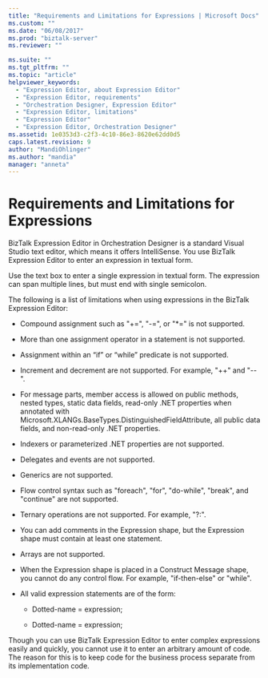 ```yaml
---
title: "Requirements and Limitations for Expressions | Microsoft Docs"
ms.custom: ""
ms.date: "06/08/2017"
ms.prod: "biztalk-server"
ms.reviewer: ""

ms.suite: ""
ms.tgt_pltfrm: ""
ms.topic: "article"
helpviewer_keywords: 
  - "Expression Editor, about Expression Editor"
  - "Expression Editor, requirements"
  - "Orchestration Designer, Expression Editor"
  - "Expression Editor, limitations"
  - "Expression Editor"
  - "Expression Editor, Orchestration Designer"
ms.assetid: 1e0353d3-c2f3-4c10-86e3-8620e62dd0d5
caps.latest.revision: 9
author: "MandiOhlinger"
ms.author: "mandia"
manager: "anneta"
---
```

# Requirements and Limitations for Expressions
BizTalk Expression Editor in Orchestration Designer is a standard Visual Studio text editor, which means it offers IntelliSense. You use BizTalk Expression Editor to enter an expression in textual form.  
  
 Use the text box to enter a single expression in textual form. The expression can span multiple lines, but must end with single semicolon.  
  
 The following is a list of limitations when using expressions in the BizTalk Expression Editor:  
  
-   Compound assignment such as "+=", "-=", or "*=" is not supported.  
  
-   More than one assignment operator in a statement is not supported.  
  
-   Assignment within an “if” or “while” predicate is not supported.  
  
-   Increment and decrement are not supported. For example, "++" and "--".  
  
-   For message parts, member access is allowed on public methods, nested types, static data fields, read-only .NET properties when annotated with Microsoft.XLANGs.BaseTypes.DistinguishedFieldAttribute, all public data fields, and non-read-only .NET properties.  
  
-   Indexers or parameterized .NET properties are not supported.  
  
-   Delegates and events are not supported.  
  
-   Generics are not supported.  
  
-   Flow control syntax such as "foreach", "for", "do-while", "break", and "continue" are not supported.  
  
-   Ternary operations are not supported. For example, "?:".  
  
-   You can add comments in the Expression shape, but the Expression shape must contain at least one statement.  
  
-   Arrays are not supported.  
  
-   When the Expression shape is placed in a Construct Message shape, you cannot do any control flow. For example, "if-then-else" or "while".  
  
-   All valid expression statements are of the form:  
  
    -   Dotted-name = expression;  
  
    -   Dotted-name = expression;  
  
 Though you can use BizTalk Expression Editor to enter complex expressions easily and quickly, you cannot use it to enter an arbitrary amount of code. The reason for this is to keep code for the business process separate from its implementation code.